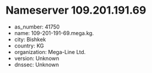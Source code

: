 # Nameserver 109.201.191.69

* as_number: 41750
* name: 109-201-191-69.mega.kg.
* city: Bishkek
* country: KG
* organization: Mega-Line Ltd.
* version: Unknown
* dnssec: Unknown
